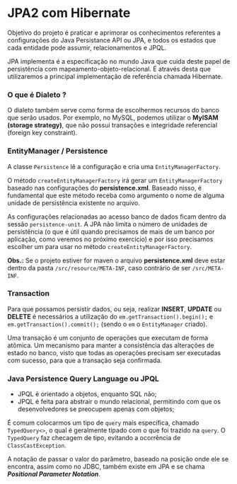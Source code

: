 # JPA2 com Hibernate

Objetivo do projeto é praticar e aprimorar os conhecimentos referentes a configurações do Java Persistance API ou JPA, e todos os estados que cada entidade pode assumir, relacionamentos e JPQL.

JPA implementa é a especificação no mundo Java que cuida deste papel de persistência com mapeamento-objeto-relacional. É através desta que utilizaremos a principal implementação de referência chamada Hibernate.

### O que é Dialeto ?
O dialeto também serve como forma de escolhermos recursos do banco que serão usados. Por exemplo, no MySQL, podemos utilizar o **MyISAM (storage strategy)**, que não possui transações e integridade referencial (foreign key constraint).

### EntityManager / Persistence

A classe ``Persistence`` lê a configuração e cria uma ``EntityManagerFactory``.

O método ``createEntityManagerFactory`` irá gerar um ``EntityManagerFactory`` baseado nas configurações do **persistence.xml**. Baseado nisso, é fundamental que este método receba como argumento o nome de alguma unidade de persistência existente no arquivo. 

As configurações relacionadas ao acesso banco de dados ficam dentro da sessão ``persistence-unit``. A JPA não limita o número de unidades de persistência (o que é útil quando precisamos de mais de um banco por aplicação, como veremos no próximo exercício) e por isso precisamos escolher um para usar no método ``createEntityManagerFactory``.

**Obs.:** Se o projeto estiver for maven o arquivo **persistence.xml** deve estar dentro da pasta ``/src/resource/META-INF``, caso contrário de ser ``/src/META-INF``.

### Transaction

Para que possamos persistir dados, ou seja, realizar **INSERT**, **UPDATE** ou **DELETE** é necessários a utilização do ``em.getTransaction().begin();`` e ``em.getTransaction().commit();`` (sendo o ``em`` o ``EntityManager`` criado).

Uma transação é um conjunto de operações que executam de forma atômica. Um mecanismo para manter a consistência das alterações de estado no banco, visto que todas as operações precisam ser executadas com sucesso, para que a transação seja confirmada.

### Java Persistence Query Language ou JPQL 

- JPQL é orientado a objetos, enquanto SQL não;
- JPQL é feita para abstrair o mundo relacional, permitindo com que os desenvolvedores se preocupem apenas com objetos;

É comum colocarmos um tipo de ``query`` mais específica, chamado ``TypedQuery<>``, o qual é geralmente tipado com o que foi trazido na ``query``. 
O ``TypedQuery`` faz checagem de tipo, evitando a ocorrência de ``ClassCastException``.

A notação de passar o valor do parâmetro, baseado na posição onde ele se encontra, assim como no JDBC, também existe em JPA e se chama ***Positional Parameter Notation***.